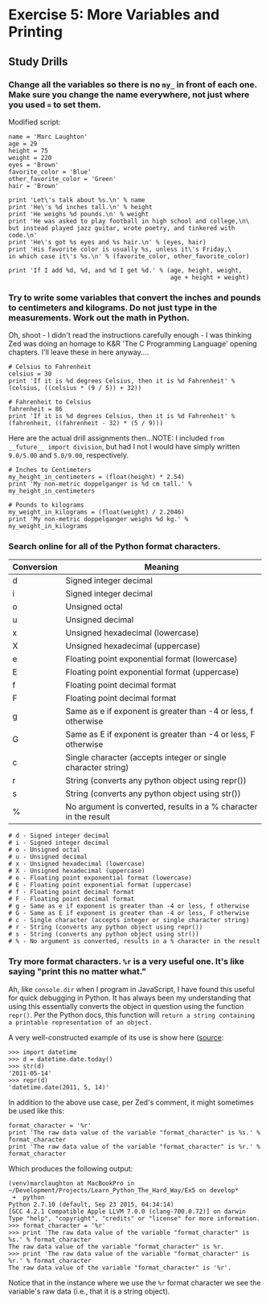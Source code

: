# Exercise 5: More Variables and Printing
## Study Drills
### Change all the variables so there is no ```my_``` in front of each one. Make sure you change the name everywhere, not just where you used ```=``` to set them.
Modified script:
```
name = 'Marc Laughton'
age = 29
height = 75
weight = 220
eyes = 'Brown'
favorite_color = 'Blue'
other_favorite_color = 'Green'
hair = 'Brown'

print 'Let\'s talk about %s.\n' % name
print 'He\'s %d inches tall.\n' % height
print 'He weighs %d pounds.\n' % weight
print 'He was asked to play football in high school and college,\n\
but instead played jazz guitar, wrote poetry, and tinkered with code.\n'
print 'He\'s got %s eyes and %s hair.\n' % (eyes, hair)
print 'His favorite color is usually %s, unless it\'s Friday,\
in which case it\'s %s.\n' % (favorite_color, other_favorite_color)

print 'If I add %d, %d, and %d I get %d.' % (age, height, weight,
                                             age + height + weight)
```
### Try to write some variables that convert the inches and pounds to centimeters and kilograms. Do not just type in the measurements. Work out the math in Python.

Oh, shoot - I didn't read the instructions carefully enough - I was thinking Zed was doing an homage to K&R 'The C Programming Language' opening chapters. I'll leave these in here anyway....
```
# Celsius to Fahrenheit
celsius = 30
print 'If it is %d degrees Celsius, then it is %d Fahrenheit' % (celsius, ((celsius * (9 / 5)) + 32))

# Fahrenheit to Celsius
fahrenheit = 86
print 'If it is %d degrees Celsius, then it is %d Fahrenheit' % (fahrenheit, ((fahrenheit - 32) * (5 / 9)))
```

Here are the actual drill assignments then...NOTE: I included ```from __future__ import division```, but had I not I would have simply written ```9.0/5.00``` and ```5.0/9.00```, respectively.
```
# Inches to Centimeters
my_height_in_centimeters = (float(height) * 2.54)
print 'My non-metric doppelganger is %d cm tall.' % my_height_in_centimeters

# Pounds to kilograms
my_weight_in_kilograms = (float(weight) / 2.2046)
print 'My non-metric doppelganger weighs %d kg.' % my_weight_in_kilograms
```

### Search online for all of the Python format characters.

| Conversion | Meaning                                                          |
|------------|------------------------------------------------------------------|
| d          | Signed integer decimal                                           |
| i          | Signed integer decimal                                           |
| o          | Unsigned octal                                                   |
| u          | Unsigned decimal                                                 |
| x          | Unsigned hexadecimal (lowercase)                                 |
| X          | Unsigned hexadecimal (uppercase)                                 |
| e          | Floating point exponential format (lowercase)                    |
| E          | Floating point exponential format (uppercase)                    |
| f          | Floating point decimal format                                    |
| F          | Floating point decimal format                                    |
| g          | Same as e if exponent is greater than -4 or less, f otherwise    |
| G          | Same as E if exponent is greater than -4 or less, F otherwise    |
| c          | Single character (accepts integer or single character string)    |
| r          | String (converts any python object using repr())                 |
| s          | String (converts any python object using str())                  |
| %          | No argument is converted, results in a % character in the result |

```
# d - Signed integer decimal
# i - Signed integer decimal
# o - Unsigned octal
# u - Unsigned decimal
# x - Unsigned hexadecimal (lowercase)
# X - Unsigned hexadecimal (uppercase)
# e - Floating point exponential format (lowercase)
# E - Floating point exponential format (uppercase)
# f - Floating point decimal format
# F - Floating point decimal format
# g - Same as e if exponent is greater than -4 or less, f otherwise
# G - Same as E if exponent is greater than -4 or less, F otherwise
# c - Single character (accepts integer or single character string)
# r - String (converts any python object using repr())
# s - String (converts any python object using str())
# % - No argument is converted, results in a % character in the result
```
### Try more format characters. ```%r``` is a very useful one. It's like saying "print this no matter what."
Ah, like ```console.dir``` when I program in JavaScript, I have found this useful for quick debugging in Python. It has always been my understanding that using this essentially
 converts the object in question using the function ```repr()```. Per the Python docs, this function will ```return a string containing a printable representation of an object.```

A very well-constructed example of its use is show here ([source](http://stackoverflow.com/questions/6005159/when-to-use-r-instead-of-s-in-python/6005180#6005180):
```
>>> import datetime
>>> d = datetime.date.today()
>>> str(d)
'2011-05-14'
>>> repr(d)
'datetime.date(2011, 5, 14)'
```

In addition to the above use case, per Zed's comment, it might sometimes be used like this:
```
format_character = '%r'
print 'The raw data value of the variable "format_character" is %s.' % format_character
print 'The raw data value of the variable "format_character" is %r.' % format_character
```

Which produces the following output:
```
(venv)marclaughton at MacBookPro in ~/Development/Projects/Learn_Python_The_Hard_Way/Ex5 on develop*
 ➜  python
Python 2.7.10 (default, Sep 23 2015, 04:34:14)
[GCC 4.2.1 Compatible Apple LLVM 7.0.0 (clang-700.0.72)] on darwin
Type "help", "copyright", "credits" or "license" for more information.
>>> format_character = '%r'
>>> print 'The raw data value of the variable "format_character" is %s.' % format_character
The raw data value of the variable "format_character" is %r.
>>> print 'The raw data value of the variable "format_character" is %r.' % format_character
The raw data value of the variable "format_character" is '%r'.
```

Notice that in the instance where we use the ```%r``` format character we see the variable's raw data (i.e., that it is a string object).

